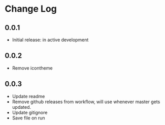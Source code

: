 # Change Log

## 0.0.1

- Initial release: in active development
  
## 0.0.2

- Remove icontheme

## 0.0.3

- Update readme
- Remove github releases from workflow, will use whenever master gets updated.
- Update gitignore
- Save file on run
